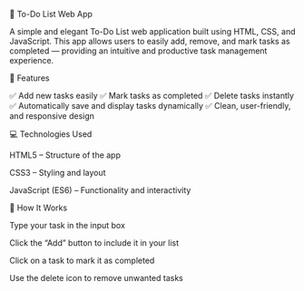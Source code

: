 📝 To-Do List Web App

A simple and elegant To-Do List web application built using HTML, CSS, and JavaScript.
This app allows users to easily add, remove, and mark tasks as completed — providing an intuitive and productive task management experience.

🚀 Features

✅ Add new tasks easily
✅ Mark tasks as completed
✅ Delete tasks instantly
✅ Automatically save and display tasks dynamically
✅ Clean, user-friendly, and responsive design

💻 Technologies Used

HTML5 – Structure of the app

CSS3 – Styling and layout

JavaScript (ES6) – Functionality and interactivity

🧩 How It Works

Type your task in the input box

Click the “Add” button to include it in your list

Click on a task to mark it as completed

Use the delete icon to remove unwanted tasks
